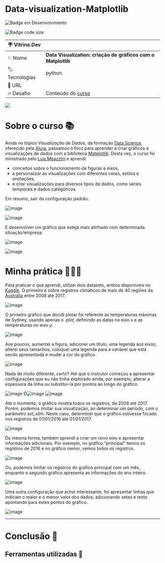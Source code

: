 # Data-visualization-Matplotlib
![Badge em Desenvolvimento](http://img.shields.io/static/v1?label=STATUS&message=EM%20DESENVOLVIMENTO&color=GREEN&style=for-the-badge)

![Badge code size](https://img.shields.io/github/languages/code-size/fab-souza/Data-visualization-Matplotlib)

| :placard: Vitrine.Dev |    |
| -------------  | --- |
| :sparkles: Nome        | **Data Visualization: criação de gráficos com o Matplotlib**
| :label: Tecnologias | python
| :rocket: URL         | 
| :fire: Desafio     | Conteúdo do [curso](https://www.alura.com.br/curso-online-customizacao-matplot)

![](https://github.com/fab-souza/Data-visualization-Matplotlib/assets/67301805/ae79c8d4-bb38-4c86-a56c-0e1f3f65244c)

# Sobre o curso 📚

Ainda no tópico *Visualização de Dados*, da formação [Data Science](https://www.alura.com.br/formacao-data-science), oferecido pela [Alura](https://www.alura.com.br/), passamos o foco para aprender a criar gráficos e visualizações de dados com a biblioteca [Matplotlib](https://matplotlib.org/). Desta vez, o curso foi ministrado pelo [Luis Meazzini](https://www.linkedin.com/in/lmeazzini/) e aprendi:

- conceitos sobre o funcionamento de figuras e eixos, 
- a personalizar as visualizações com diferentes cores, estilos e anotações, 
- e criar visualizações para diversos tipos de dados, como séries temporais e dados categóricos.

Em resumo, sair da configuração padrão:

![image](https://github.com/fab-souza/Data-visualization-Matplotlib/assets/67301805/aeba1e89-4b60-4cda-b6b9-85dca745ffd1)

![image](https://github.com/fab-souza/Data-visualization-Matplotlib/assets/67301805/ebc8d736-6f4f-49b0-9574-ef24e34dd4fa)

E desenvolver um gráfico que esteja mais alinhado com determinada situação/empresa:

![image](https://github.com/fab-souza/Data-visualization-Matplotlib/assets/67301805/84ccf88f-a1ad-4403-b01b-ef9bf5d772b5)

![image](https://github.com/fab-souza/Data-visualization-Matplotlib/assets/67301805/b33849cd-7d7e-4fac-a2ec-9b7bcf8db312)

# Minha prática 👩🏻‍💻

Para praticar o que aprendi, utilizei dois datasets, ambos disponíveis no [Kaggle](https://www.kaggle.com). O primeiro é sobre registros climáticos de mais de 40 regiões da [Austrália](https://www.kaggle.com/datasets/jsphyg/weather-dataset-rattle-package/) entre 2008 até 2017.

![image](https://github.com/fab-souza/Data-visualization-Matplotlib/assets/67301805/c26350c4-6660-4cb4-9aad-9999a631dbb0)

O primeiro gráfico que decidi plotar foi referente às temperaturas máximas de Sydney, usando apenas o *.plot*, definindo as datas no eixo *x* e as temperaturas no eixo *y*:

![image](https://github.com/fab-souza/Data-visualization-Matplotlib/assets/67301805/81161c90-f880-4177-afab-774dc1d5abec)

Aos poucos, aumentei a figura, adicionei um título, uma legenda aos eixos, alterei seus tamanhos, coloquei uma legenda para a variável que está sendo apresentada e mudei a cor do gráfico.

![image](https://github.com/fab-souza/Data-visualization-Matplotlib/assets/67301805/65b11db0-11f8-46af-9292-5c67ae663242)

Nada de muito diferente, certo? Até que o instrutor começou a apresentar configurações que eu não tinha explorado ainda, por exemplo, alterar a espessura da linha ou substituí-la por pontos ao longo do gráfico.

![image](https://github.com/fab-souza/Data-visualization-Matplotlib/assets/67301805/1d0576bb-3d6c-4c2d-abc6-06e80aff14b6)
D![image](https://github.com/fab-souza/Data-visualization-Matplotlib/assets/67301805/6841eac3-367a-43ed-85f9-ac157eaccadc)
![image](https://github.com/fab-souza/Data-visualization-Matplotlib/assets/67301805/fb1a4b11-f347-48d1-aa9a-450a8aea2e17)

Até o momento, o gráfico mostra todos os registros, de 2008 até 2017. Porém, podemos limitar sua visualização, ao determinar um período, com o parâmetro *set_xlim*. Neste caso, determinei que o gráfico estivesse focado nos registros de 01/01/2016 até 01/01/2017.

![image](https://github.com/fab-souza/Data-visualization-Matplotlib/assets/67301805/5491237f-3c10-4fe1-ae8f-6f1ba323b4c9)

Da mesma forma, também aprendi a criar um novo eixo e apresentar informações adicionais. Por exemplo, no gráfico “principal” temos os registros de 2016 e no gráfico menor, vemos todos os registros.

![image](https://github.com/fab-souza/Data-visualization-Matplotlib/assets/67301805/db1a82e5-cf61-4d19-856f-b208031633d9)

Ou, podemos limitar os registros do gráfico principal com um mês, enquanto o segundo gráfico apresenta as informações do ano inteiro.

![image](https://github.com/fab-souza/Data-visualization-Matplotlib/assets/67301805/7a5d06bc-a4fa-4baa-906c-97da9c1cfc78)

Uma outra configuração que achei interessante, foi apresentar linhas que indicam o maior e o menor valor dos dados, adicionando setas e texto apontando para estes pontos do gráfico.

![image](https://github.com/fab-souza/Data-visualization-Matplotlib/assets/67301805/5fa01b46-e9cb-403a-9795-34c9e0deac4f)

---







# Conclusão 🏁





## Ferramentas utilizadas 🧰
